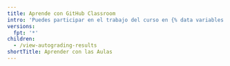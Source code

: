 ```yaml
---
title: Aprende con GitHub Classroom
intro: 'Puedes participar en el trabajo del curso en {% data variables.product.prodname_classroom %} y ver los resultados de tu maestro.'
versions:
  fpt: '*'
children:
  - /view-autograding-results
shortTitle: Aprender con las Aulas
---
```


